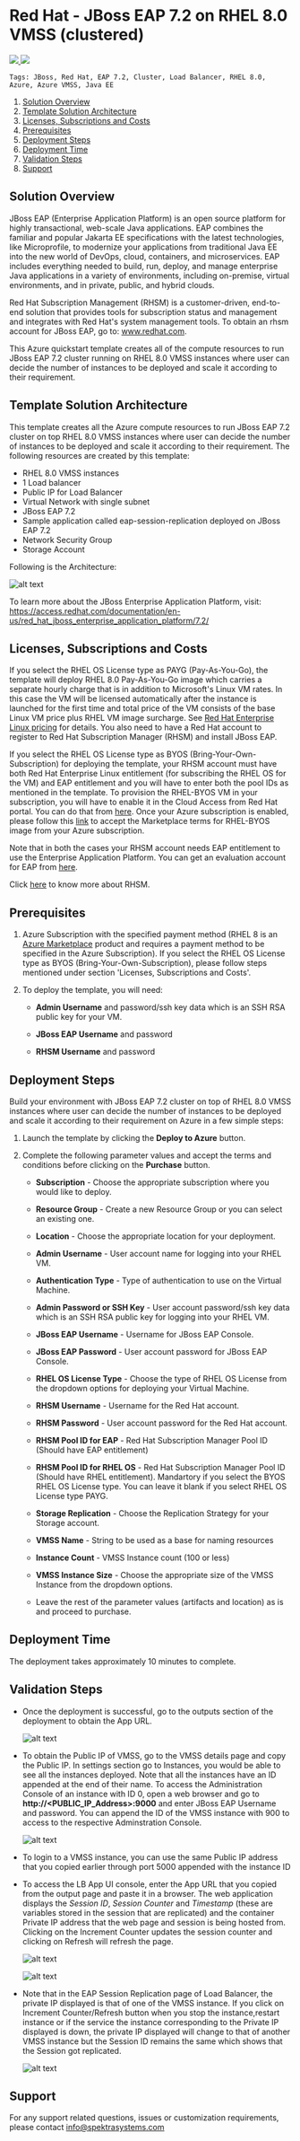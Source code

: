 # Red Hat - JBoss EAP 7.2 on RHEL 8.0 VMSS (clustered)

<a href="https://portal.azure.com/#create/Microsoft.Template/uri/https%3A%2F%2Fraw.githubusercontent.com%2FSpektraSystems%2Fredhat-mw-cloud-quickstart%2Fmaster%2Fjboss-eap-clustered-vmss-rhel8%2Fazuredeploy.json" target="_blank">
    <img src="https://raw.githubusercontent.com/Azure/azure-quickstart-templates/master/1-CONTRIBUTION-GUIDE/images/deploytoazure.png"/>
</a>
<a href="http://armviz.io/#/?load=https%3A%2F%2Fraw.githubusercontent.com%2FSpektraSystems%2Fredhat-mw-cloud-quickstart%2Fmaster%2Fjboss-eap-clustered-vmss-rhel8%2Fazuredeploy.json" target="_blank">
    <img src="https://raw.githubusercontent.com/Azure/azure-quickstart-templates/master/1-CONTRIBUTION-GUIDE/images/visualizebutton.png"/>
</a>

`Tags: JBoss, Red Hat, EAP 7.2, Cluster, Load Balancer, RHEL 8.0, Azure, Azure VMSS, Java EE`

<!-- TOC -->

1. [Solution Overview](#solution-overview)
2. [Template Solution Architecture](#template-solution-architecture)
3. [Licenses, Subscriptions and Costs](#licenses-subscriptions-and-costs)
4. [Prerequisites](#prerequisites)
5. [Deployment Steps](#deployment-steps)
6. [Deployment Time](#deployment-time)
7. [Validation Steps](#validation-steps)
8. [Support](#support)

<!-- /TOC -->

## Solution Overview

JBoss EAP (Enterprise Application Platform) is an open source platform for highly transactional, web-scale Java applications. EAP combines the familiar and popular Jakarta EE specifications with the latest technologies, like Microprofile, to modernize your applications from traditional Java EE into the new world of DevOps, cloud, containers, and microservices. EAP includes everything needed to build, run, deploy, and manage enterprise Java applications in a variety of environments, including on-premise, virtual environments, and in private, public, and hybrid clouds.

Red Hat Subscription Management (RHSM) is a customer-driven, end-to-end solution that provides tools for subscription status and management and integrates with Red Hat's system management tools. To obtain an rhsm account for JBoss EAP, go to: www.redhat.com.

This Azure quickstart template creates all of the compute resources to run JBoss EAP 7.2 cluster running on RHEL 8.0 VMSS instances where user can decide the number of instances to be deployed and scale it according to their requirement.

## Template Solution Architecture

This template creates all the Azure compute resources to run JBoss EAP 7.2 cluster on top RHEL 8.0 VMSS instances where user can decide the number of instances to be deployed and scale it according to their requirement. The following resources are created by this template:

- RHEL 8.0 VMSS instances
- 1 Load balancer
- Public IP for Load Balancer
- Virtual Network with single subnet
- JBoss EAP 7.2
- Sample application called eap-session-replication deployed on JBoss EAP 7.2
- Network Security Group
- Storage Account

Following is the Architecture:

![alt text](images/arch.png)

To learn more about the JBoss Enterprise Application Platform, visit:
https://access.redhat.com/documentation/en-us/red_hat_jboss_enterprise_application_platform/7.2/

## Licenses, Subscriptions and Costs

If you select the RHEL OS License type as PAYG (Pay-As-You-Go), the template will deploy RHEL 8.0 Pay-As-You-Go image which carries a separate hourly charge that is in addition to Microsoft's Linux VM rates. In this case the VM will be licensed automatically after the instance is launched for the first time and total price of the VM consists of the base Linux VM price plus RHEL VM image surcharge. See [Red Hat Enterprise Linux pricing](https://azure.microsoft.com/en-us/pricing/details/virtual-machines/red-hat/) for details. You also need to have a Red Hat account to register to Red Hat Subscription Manager (RHSM) and install JBoss EAP.

If you select the RHEL OS License type as BYOS (Bring-Your-Own-Subscription) for deploying the template, your RHSM account must have both Red Hat Enterprise Linux entitlement (for subscribing the RHEL OS for the VM) and EAP entitlement and you will have to enter both the pool IDs as mentioned in the template. To provision the RHEL-BYOS VM in your subscription, you will have to enable it in the Cloud Access from Red Hat portal. You can do that from [here](https://access.redhat.com/documentation/en-us/red_hat_subscription_management/1/html/red_hat_cloud_access_reference_guide/con-enable-subs). Once your Azure subscription is enabled, please follow this [link](https://docs.microsoft.com/en-us/azure/virtual-machines/workloads/redhat/byos) to accept the Marketplace terms for RHEL-BYOS image from your Azure subscription.

Note that in both the cases your RHSM account needs EAP entitlement to use the Enterprise Application Platform. You can get an evaluation account for EAP from [here](https://access.redhat.com/products/red-hat-jboss-enterprise-application-platform/evaluation).

Click [here](https://access.redhat.com/products/red-hat-subscription-management) to know more about RHSM.

## Prerequisites

1. Azure Subscription with the specified payment method (RHEL 8 is an [Azure Marketplace](https://azuremarketplace.microsoft.com/en-us/marketplace/apps/RedHat.RedHatEnterpriseLinux80-ARM?tab=Overview) product and requires a payment method to be specified in the Azure Subscription). If you select the RHEL OS License type as BYOS (Bring-Your-Own-Subscription), please follow steps mentioned under section 'Licenses, Subscriptions and Costs'.

2. To deploy the template, you will need:

    - **Admin Username** and password/ssh key data which is an SSH RSA public key for your VM. 

    - **JBoss EAP Username** and password

    - **RHSM Username** and password
    
## Deployment Steps

Build your environment with JBoss EAP 7.2 cluster on top of RHEL 8.0 VMSS instances where user can decide the number of instances to be deployed and scale it according to their requirement on Azure in a few simple steps:
1. Launch the template by clicking the **Deploy to Azure** button.  
2. Complete the following parameter values and accept the terms and conditions before clicking on the **Purchase** button.

    - **Subscription** - Choose the appropriate subscription where you would like to deploy.

    - **Resource Group** - Create a new Resource Group or you can select an existing one.

    - **Location** - Choose the appropriate location for your deployment.

    - **Admin Username** - User account name for logging into your RHEL VM.
    
    - **Authentication Type** - Type of authentication to use on the Virtual Machine.

    - **Admin Password or SSH Key** - User account password/ssh key data which is an SSH RSA public key for logging into your RHEL VM.

    - **JBoss EAP Username** - Username for JBoss EAP Console.

    - **JBoss EAP Password** - User account password for JBoss EAP Console.

    - **RHEL OS License Type** - Choose the type of RHEL OS License from the dropdown options for deploying your Virtual Machine.

    - **RHSM Username** - Username for the Red Hat account.

    - **RHSM Password** - User account password for the Red Hat account.
   
    - **RHSM Pool ID for EAP** - Red Hat Subscription Manager Pool ID (Should have EAP entitlement)

    - **RHSM Pool ID for RHEL OS** - Red Hat Subscription Manager Pool ID (Should have RHEL entitlement). Mandartory if you select the BYOS RHEL OS License type. You can leave it blank if you select RHEL OS License type PAYG.

    - **Storage Replication** - Choose the Replication Strategy for your Storage account.

    - **VMSS Name** - String to be used as a base for naming resources

    - **Instance Count** - VMSS Instance count (100 or less)

    - **VMSS Instance Size** - Choose the appropriate size of the VMSS Instance from the dropdown options.

    - Leave the rest of the parameter values (artifacts and location) as is and proceed to purchase.
    
## Deployment Time 

The deployment takes approximately 10 minutes to complete.

## Validation Steps

- Once the deployment is successful, go to the outputs section of the deployment to obtain the App URL.

  ![alt text](images/outputs.png)

- To obtain the Public IP of VMSS, go to the VMSS details page and copy the Public IP. In settings section go to Instances, you would be able to see all the instances deployed. Note that all the instances have an ID appended at the end of their name. To access the Administration Console of an instance with ID 0, open a web browser and go to **http://<PUBLIC_IP_Address>:9000** and enter JBoss EAP Username and password. You can append the ID of the VMSS instance with 900 to access to the respective Adminstration Console.

  ![alt text](images/eap-admin-console.png)

- To login to a VMSS instance, you can use the same Public IP address that you copied earlier through port 5000 appended with the instance ID

- To access the LB App UI console, enter the App URL that you copied from the output page and paste it in a browser. The web application displays the *Session ID*, *Session Counter* and *Timestamp* (these are variables stored in the session that are replicated) and the container Private IP address that the web page and session is being hosted from. Clicking on the Increment Counter updates the session counter and clicking on Refresh will refresh the page.

  ![alt text](images/eap-session.png)
  
  ![alt text](images/eap-session-rep.png)

- Note that in the EAP Session Replication page of Load Balancer, the private IP displayed is that of one of the VMSS instance. If you click on Increment Counter/Refresh button when you stop the instance,restart instance or if the service the instance corresponding to the Private IP displayed is down, the private IP displayed will change to that of another VMSS instance but the Session ID remains the same which shows that the Session got replicated.

  ![alt text](images/eap-ses-rep.png)

## Support

For any support related questions, issues or customization requirements, please contact info@spektrasystems.com
